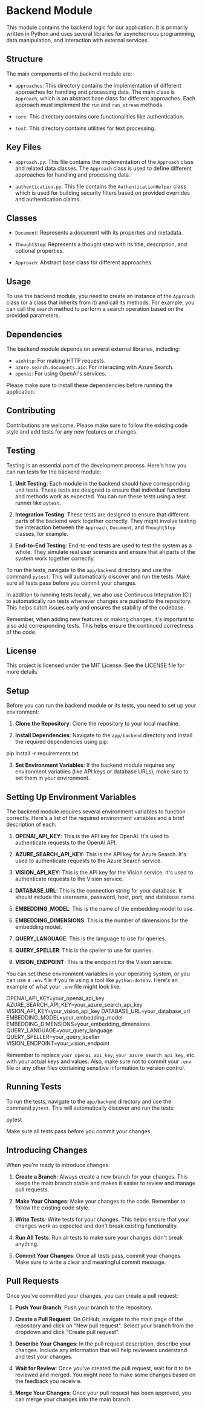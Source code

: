# Backend Module

This module contains the backend logic for our application. It is primarily written in Python and uses several libraries for asynchronous programming, data manipulation, and interaction with external services.

## Structure

The main components of the backend module are:

- `approaches`: This directory contains the implementation of different approaches for handling and processing data. The main class is `Approach`, which is an abstract base class for different approaches. Each approach must implement the `run` and `run_stream` methods.

- `core`: This directory contains core functionalities like authentication.

- `text`: This directory contains utilities for text processing.

## Key Files

- `approach.py`: This file contains the implementation of the `Approach` class and related data classes. The `Approach` class is used to define different approaches for handling and processing data.

- `authentication.py`: This file contains the `AuthenticationHelper` class which is used for building security filters based on provided overrides and authentication claims.

## Classes

- `Document`: Represents a document with its properties and metadata.

- `ThoughtStep`: Represents a thought step with its title, description, and optional properties.

- `Approach`: Abstract base class for different approaches.

## Usage

To use the backend module, you need to create an instance of the `Approach` class (or a class that inherits from it) and call its methods. For example, you can call the `search` method to perform a search operation based on the provided parameters.

## Dependencies

The backend module depends on several external libraries, including:

- `aiohttp`: For making HTTP requests.
- `azure.search.documents.aio`: For interacting with Azure Search.
- `openai`: For using OpenAI's services.

Please make sure to install these dependencies before running the application.

## Contributing

Contributions are welcome. Please make sure to follow the existing code style and add tests for any new features or changes.

## Testing

Testing is an essential part of the development process. Here's how you can run tests for the backend module:

1. **Unit Testing**: Each module in the backend should have corresponding unit tests. These tests are designed to ensure that individual functions and methods work as expected. You can run these tests using a test runner like `pytest`.

2. **Integration Testing**: These tests are designed to ensure that different parts of the backend work together correctly. They might involve testing the interaction between the `Approach`, `Document`, and `ThoughtStep` classes, for example.

3. **End-to-End Testing**: End-to-end tests are used to test the system as a whole. They simulate real user scenarios and ensure that all parts of the system work together correctly.

To run the tests, navigate to the `app/backend` directory and use the command `pytest`. This will automatically discover and run the tests. Make sure all tests pass before you commit your changes.

In addition to running tests locally, we also use Continuous Integration (CI) to automatically run tests whenever changes are pushed to the repository. This helps catch issues early and ensures the stability of the codebase.

Remember, when adding new features or making changes, it's important to also add corresponding tests. This helps ensure the continued correctness of the code.

## License

This project is licensed under the MIT License. See the LICENSE file for more details.

## Setup

Before you can run the backend module or its tests, you need to set up your environment:

1. **Clone the Repository**: Clone the repository to your local machine.

2. **Install Dependencies**: Navigate to the `app/backend` directory and install the required dependencies using pip:

pip install -r requirements.txt



3. **Set Environment Variables**: If the backend module requires any environment variables (like API keys or database URLs), make sure to set them in your environment.

## Setting Up Environment Variables

The backend module requires several environment variables to function correctly. Here's a list of the required environment variables and a brief description of each:

1. **OPENAI_API_KEY**: This is the API key for OpenAI. It's used to authenticate requests to the OpenAI API.

2. **AZURE_SEARCH_API_KEY**: This is the API key for Azure Search. It's used to authenticate requests to the Azure Search service.

3. **VISION_API_KEY**: This is the API key for the Vision service. It's used to authenticate requests to the Vision service.

4. **DATABASE_URL**: This is the connection string for your database. It should include the username, password, host, port, and database name.

5. **EMBEDDING_MODEL**: This is the name of the embedding model to use.

6. **EMBEDDING_DIMENSIONS**: This is the number of dimensions for the embedding model.

7. **QUERY_LANGUAGE**: This is the language to use for queries.

8. **QUERY_SPELLER**: This is the speller to use for queries.

9. **VISION_ENDPOINT**: This is the endpoint for the Vision service.

You can set these environment variables in your operating system, or you can use a `.env` file if you're using a tool like `python-dotenv`. Here's an example of what your `.env` file might look like:

OPENAI_API_KEY=your_openai_api_key AZURE_SEARCH_API_KEY=your_azure_search_api_key VISION_API_KEY=your_vision_api_key DATABASE_URL=your_database_url EMBEDDING_MODEL=your_embedding_model EMBEDDING_DIMENSIONS=your_embedding_dimensions QUERY_LANGUAGE=your_query_language QUERY_SPELLER=your_query_speller VISION_ENDPOINT=your_vision_endpoint


Remember to replace `your_openai_api_key`, `your_azure_search_api_key`, etc. with your actual keys and values. Also, make sure not to commit your `.env` file or any other files containing sensitive information to version control.

## Running Tests

To run the tests, navigate to the `app/backend` directory and use the command `pytest`. This will automatically discover and run the tests:

pytest


Make sure all tests pass before you commit your changes.

## Introducing Changes

When you're ready to introduce changes:

1. **Create a Branch**: Always create a new branch for your changes. This keeps the main branch stable and makes it easier to review and manage pull requests.

2. **Make Your Changes**: Make your changes to the code. Remember to follow the existing code style.

3. **Write Tests**: Write tests for your changes. This helps ensure that your changes work as expected and don't break existing functionality.

4. **Run All Tests**: Run all tests to make sure your changes didn't break anything.

5. **Commit Your Changes**: Once all tests pass, commit your changes. Make sure to write a clear and meaningful commit message.

## Pull Requests

Once you've committed your changes, you can create a pull request:

1. **Push Your Branch**: Push your branch to the repository.

2. **Create a Pull Request**: On GitHub, navigate to the main page of the repository and click on "New pull request". Select your branch from the dropdown and click "Create pull request".

3. **Describe Your Changes**: In the pull request description, describe your changes. Include any information that will help reviewers understand and test your changes.

4. **Wait for Review**: Once you've created the pull request, wait for it to be reviewed and merged. You might need to make some changes based on the feedback you receiv			e.

5. **Merge Your Changes**: Once your pull request has been approved, you can merge your changes into the main branch.
